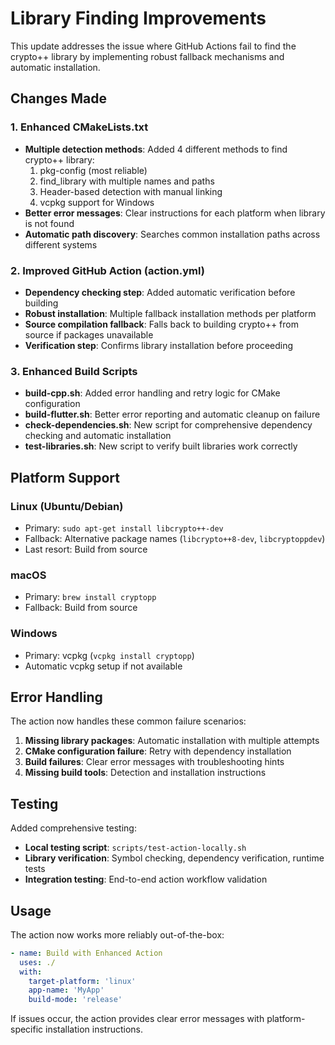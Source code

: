 # Library Finding Improvements

This update addresses the issue where GitHub Actions fail to find the crypto++ library by implementing robust fallback mechanisms and automatic installation.

## Changes Made

### 1. Enhanced CMakeLists.txt
- **Multiple detection methods**: Added 4 different methods to find crypto++ library:
  1. pkg-config (most reliable)
  2. find_library with multiple names and paths
  3. Header-based detection with manual linking
  4. vcpkg support for Windows
- **Better error messages**: Clear instructions for each platform when library is not found
- **Automatic path discovery**: Searches common installation paths across different systems

### 2. Improved GitHub Action (action.yml)
- **Dependency checking step**: Added automatic verification before building
- **Robust installation**: Multiple fallback installation methods per platform
- **Source compilation fallback**: Falls back to building crypto++ from source if packages unavailable
- **Verification step**: Confirms library installation before proceeding

### 3. Enhanced Build Scripts
- **build-cpp.sh**: Added error handling and retry logic for CMake configuration
- **build-flutter.sh**: Better error reporting and automatic cleanup on failure
- **check-dependencies.sh**: New script for comprehensive dependency checking and automatic installation
- **test-libraries.sh**: New script to verify built libraries work correctly

## Platform Support

### Linux (Ubuntu/Debian)
- Primary: `sudo apt-get install libcrypto++-dev`
- Fallback: Alternative package names (`libcrypto++8-dev`, `libcryptoppdev`)
- Last resort: Build from source

### macOS
- Primary: `brew install cryptopp`
- Fallback: Build from source

### Windows
- Primary: vcpkg (`vcpkg install cryptopp`)
- Automatic vcpkg setup if not available

## Error Handling

The action now handles these common failure scenarios:
1. **Missing library packages**: Automatic installation with multiple attempts
2. **CMake configuration failure**: Retry with dependency installation
3. **Build failures**: Clear error messages with troubleshooting hints
4. **Missing build tools**: Detection and installation instructions

## Testing

Added comprehensive testing:
- **Local testing script**: `scripts/test-action-locally.sh`
- **Library verification**: Symbol checking, dependency verification, runtime tests
- **Integration testing**: End-to-end action workflow validation

## Usage

The action now works more reliably out-of-the-box:

```yaml
- name: Build with Enhanced Action
  uses: ./
  with:
    target-platform: 'linux'
    app-name: 'MyApp'
    build-mode: 'release'
```

If issues occur, the action provides clear error messages with platform-specific installation instructions.